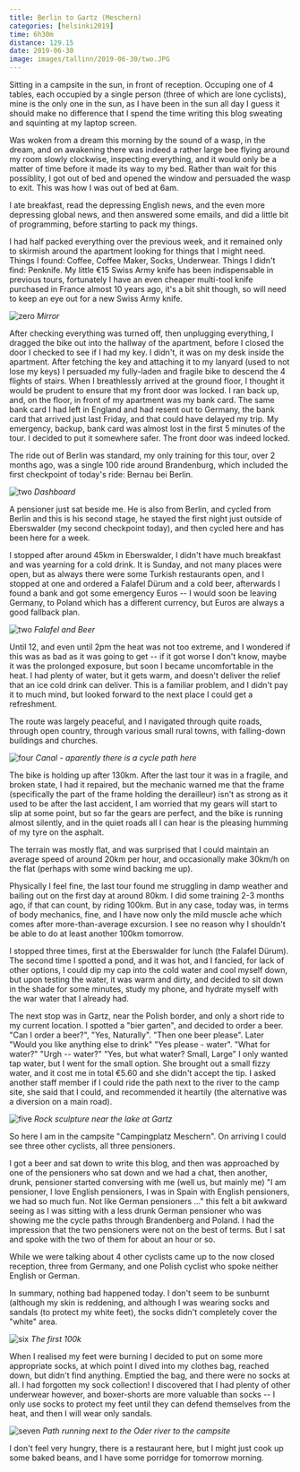 ```yaml
--- 
title: Berlin to Gartz (Meschern)
categories: [helsinki2019]
time: 6h30m
distance: 129.15
date: 2019-06-30
image: images/tallinn/2019-06-30/two.JPG
---
```


Sitting in a campsite in the sun, in front of reception. Occuping one of 4
tables, each occupied by a single person (three of which are lone cyclists),
mine is the only one in the sun, as I have been in the sun all day I guess it
should make no difference that I spend the time writing this blog sweating and
squinting at my laptop screen.

Was woken from a dream this morning by the sound of a wasp, in the dream, and
on awakening there was indeed a rather large bee flying around my room slowly
clockwise, inspecting everything, and it would only be a matter of time before
it made its way to my bed. Rather than wait for this possiblity, I got out of
bed and opened the window and persuaded the wasp to exit. This was how I was
out of bed at 6am.

I ate breakfast, read the depressing English news, and the even more
depressing global news, and then answered some emails, and did a little bit of
programming, before starting to pack my things. 

I had half packed everything over the previous week, and it remained only to
skirmish around the apartment looking for things that I might need. Things I
found: Coffee, Coffee Maker, Socks, Underwear. Things I didn't find: Penknife.
My little €15 Swiss Army knife has been indispensable in previous tours,
fortunately I have an even cheaper multi-tool knife purchased in France almost
10 years ago, it's a bit shit though, so will need to keep an eye out for a
new Swiss Army knife.

![zero](/images/tallinn/2019-06-30/zero.JPG)
*Mirror*

After checking everything was turned off, then unplugging everything, I
dragged the bike out into the hallway of the apartment, before I closed the
door I checked to see if I had my key. I didn't, it was on my desk inside the
apartment. After fetching the key and attaching it to my lanyard (used to not
lose my keys) I persuaded my fully-laden and fragile bike to descend the 4
flights of stairs. When I breathlessly arrived at the ground floor, I thought
it would be prudent to ensure that my front door was locked. I ran back up,
and, on the floor, in front of my apartment was my bank card. The same bank
card I had left in England and had resent out to Germany, the bank card that
arrived just last Friday, and that could have delayed my trip. My emergency,
backup, bank card was almost lost in the first 5 minutes of the tour. I
decided to put it somewhere safer. The front door was indeed locked.

The ride out of Berlin was standard, my only training for this tour, over 2
months ago, was a single 100 ride around Brandenburg, which included the
first checkpoint of today's ride: Bernau bei Berlin.

![two](/images/tallinn/2019-06-30/two.JPG)
*Dashboard*

A pensioner just sat beside me. He is also from Berlin, and cycled from Berlin
and this is his second stage, he stayed the first night just outside of
Eberswalder (my second checkpoint today), and then cycled here and has been
here for a week.

I stopped after around 45km in Eberswalder, I didn't have much breakfast and
was yearning for a cold drink. It is Sunday, and not many places were open,
but as always there were some Turkish restaurants open, and I stopped at one
and ordered a Falafel Dürum and a cold beer, afterwards I found a bank and got
some emergency Euros -- I would soon be leaving Germany, to Poland which has a
different currency, but Euros are always a good fallback plan.

![two](/images/tallinn/2019-06-30/three.JPG)
*Falafel and Beer*

Until 12, and even until 2pm the heat was not too extreme, and I wondered if
this was as bad as it was going to get -- if it got worse I don't know, maybe
it was the prolonged exposure, but soon I became uncomfortable in the heat. I
had plenty of water, but it gets warm, and doesn't deliver the relief that an
ice cold drink can deliver. This is a familiar problem, and I didn't pay it to
much mind, but looked forward to the next place I could get a refreshment.

The route was largely peaceful, and I navigated through quite roads, through
open country, through various small rural towns, with falling-down buildings
and churches.

![four](/images/tallinn/2019-06-30/four.JPG)
*Canal - aparently there is a cycle path here*

The bike is holding up after 130km. After the last tour it was in a fragile,
and broken state, I had it repaired, but the mechanic warned me that the frame
(specifically the part of the frame holding the derailleur) isn't as strong as
it used to be after the last accident, I am worried that my gears will start
to slip at some point, but so far the gears are perfect, and the bike is
running almost silently, and in the quiet roads all I can hear is the pleasing
humming of my tyre on the asphalt.

The terrain was mostly flat, and was surprised that I could maintain an
average speed of around 20km per hour, and occasionally make 30km/h on the
flat (perhaps with some wind backing me up).

Physically I feel fine, the last tour found me struggling in damp weather and
bailing out on the first day at around 80km. I did some training 2-3 months
ago, if that can count, by riding 100km. But in any case, today was, in terms
of body mechanics, fine, and I have now only the mild muscle ache which comes
after more-than-average excursion. I see no reason why I shouldn't be able to
do at least another 100km tomorrow.

I stopped three times, first at the Eberswalder for lunch (the Falafel Dürum).
The second time I spotted a pond, and it was hot, and I fancied, for lack of
other options, I could dip my cap into the cold water and cool myself down,
but upon testing the water, it was warm and dirty, and decided to sit down in
the shade for some minutes, study my phone, and hydrate myself with the war
water that I already had.

The next stop was in Gartz, near the Polish border, and only a short ride to
my current location. I spotted a "bier garten", and decided to order a beer.
"Can I order a beer?", "Yes, Naturally". "Then one beer please". Later "Would
you like anything else to drink" "Yes please - water". "What for water?" "Urgh
-- water?" "Yes, but what water? Small, Large" I only wanted tap water, but I
went for the small option. She brought out a small fizzy water, and it cost me
in total €5.60 and she didn't accept the tip. I asked another staff member if
I could ride the path next to the river to the camp site, she said that I
could, and recommended it heartily (the alternative was a diversion on a main
road).

![five](/images/tallinn/2019-06-30/six.JPG)
*Rock sculpture near the lake at Gartz*

So here I am in the campsite "Campingplatz Meschern". On arriving I could see
three other cyclists, all three pensioners.

I got a beer and sat down to write this blog, and then was approached by one
of the pensioners who sat down and we had a chat, then another, drunk,
pensioner started conversing with me (well us, but mainly me) "I am pensioner,
I love English pensioners, I was in Spain with English pensioners, we had so
much fun. Not like German pensioners ..." this felt a bit awkward seeing as I
was sitting with a less drunk German pensioner who was showing me the cycle
paths through Brandenberg and Poland. I had the impression that the two
pensioners were not on the best of terms. But I sat and spoke with the two of
them for about an hour or so.

While we were talking about 4 other cyclists came up to the now closed
reception, three from Germany, and one Polish cyclist who spoke neither
English or German.

In summary, nothing bad happened today. I don't seem to be sunburnt (although
my skin is reddening, and although I was wearing socks and sandals (to protect
my white feet), the socks didn't completely cover the "white" area.

![six](/images/tallinn/2019-06-30/seven.JPG)
*The first 100k*

When I realised my feet were burning I decided to put on some more appropriate
socks, at which point I dived into my clothes bag, reached down, but didn't
find anything. Emptied the bag, and there were no socks at all. I had
forgotten my sock collection! I discovered that I had plenty of other
underwear however, and boxer-shorts are more valuable than socks -- I only use
socks to protect my feet until they can defend themselves from the heat, and
then I will wear only sandals.

![seven](/images/tallinn/2019-06-30/eight.JPG)
*Path running next to the Oder river to the campsite*

I don't feel very hungry, there is a restaurant here, but I might just cook up
some baked beans, and I have some porridge for tomorrow morning.


